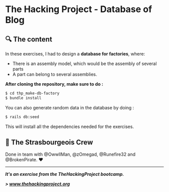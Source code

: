 # The Hacking Project - Database of Blog


## :mag: The content
In these exercises, I had to design a **database for factories**, where:
* There is an assembly model, which would be the assembly of several parts
* A part can belong to several assemblies. 

**After cloning the repository, make sure to do :**
```sh
$ cd thp_make-db-factory
$ bundle install
```

You can also generate random data in the database by doing :
```sh
$ rails db:seed
```

This will install all the dependencies needed for the exercises.

## :european_post_office: The Strasbourgeois Crew
Done in team with @OwwllMan, @zOmegad, @Runefire32 and @BrokenPirate. :heart:

<hr>

***It's an exercise from the TheHackingProject bootcamp.***

***> www.thehackingproject.org***
